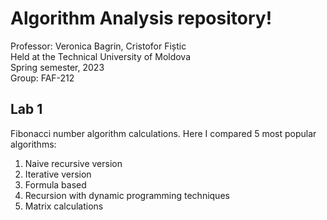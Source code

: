# Algorithm Analysis repository!
Professor: Veronica Bagrin, Cristofor Fiștic  
Held at the Technical University of Moldova  
Spring semester, 2023  
Group: FAF-212  

## Lab 1

Fibonacci number algorithm calculations. Here I compared 5 most popular algorithms:

1.  Naive recursive version
2.  Iterative version
3.  Formula based
4.  Recursion with dynamic programming techniques
5.  Matrix calculations

